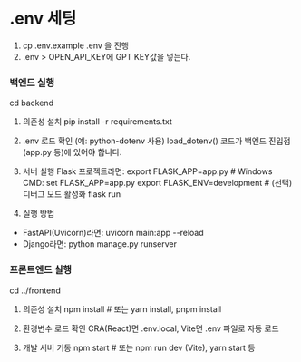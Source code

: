 # .env 세팅
1) cp .env.example .env 을 진행
2) .env > OPEN_API_KEY에 GPT KEY값을 넣는다.

### 백엔드 실행
cd backend

1) 의존성 설치
    pip install -r requirements.txt

2) .env 로드 확인 (예: python-dotenv 사용)
    load_dotenv() 코드가 백엔드 진입점(app.py 등)에 있어야 합니다.

3) 서버 실행
 Flask 프로젝트라면:
export FLASK_APP=app.py        # Windows CMD: set FLASK_APP=app.py
export FLASK_ENV=development   # (선택) 디버그 모드 활성화
flask run

4) 실행 방법
 - FastAPI(Uvicorn)라면:
   uvicorn main:app --reload
 - Django라면:
   python manage.py runserver


### 프론트엔드 실행
cd ../frontend

1) 의존성 설치
 npm install         # 또는 yarn install, pnpm install

2) 환경변수 로드 확인
 CRA(React)면 .env.local, Vite면 .env 파일로 자동 로드

3) 개발 서버 기동
 npm start           # 또는 npm run dev (Vite), yarn start 등